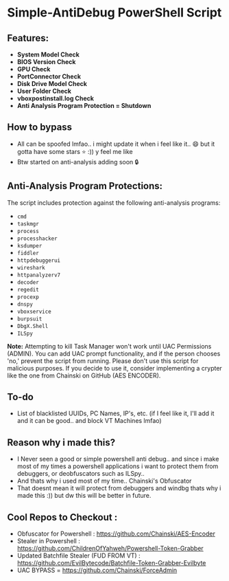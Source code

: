 # Simple-AntiDebug PowerShell Script


## Features:
- **System Model Check**
- **BIOS Version Check**
- **GPU Check**
- **PortConnector Check**
- **Disk Drive Model Check**
- **User Folder Check**
- **vboxpostinstall.log Check**
- **Anti Analysis Program Protection = Shutdown**


## How to bypass
- All can be spoofed lmfao.. i might update it when i feel like it.. 😄 but it gotta have some stars ⭐ :)) y feel me like 
- Btw started on anti-analysis adding soon 🔒

## Anti-Analysis Program Protections:
The script includes protection against the following anti-analysis programs:
- `cmd`
- `taskmgr`
- `process`
- `processhacker`
- `ksdumper`
- `fiddler`
- `httpdebuggerui`
- `wireshark`
- `httpanalyzerv7`
- `decoder`
- `regedit`
- `procexp`
- `dnspy`
- `vboxservice`
- `burpsuit`
- `DbgX.Shell`
- `ILSpy`

**Note:** Attempting to kill Task Manager won't work until UAC Permissions (ADMIN). You can add UAC prompt functionality, and if the person chooses 'no,' prevent the script from running. Please don't use this script for malicious purposes. If you decide to use it, consider implementing a crypter like the one from Chainski on GitHub (AES ENCODER).

## To-do
- List of blacklisted UUIDs, PC Names, IP's, etc. (if I feel like it, I'll add it and it can be good.. and block VT Machines lmfao)


## Reason why i made this?
- I Never seen a good or simple powershell anti debug.. and since i make most of my times a powershell applications i want to protect them from debuggers, or deobfuscators such as ILSpy..
- And thats why i used most of my time.. Chainski's Obfuscator
- That doesnt mean it will protect from debuggers and windbg thats why i made this :)) but dw this will be better in future.

## Cool Repos to Checkout : 
- Obfuscator for Powershell : https://github.com/Chainski/AES-Encoder
- Stealer in Powershell : https://github.com/ChildrenOfYahweh/Powershell-Token-Grabber
- Updated Batchfile Stealer (FUD FROM VT) : https://github.com/EvilBytecode/Batchfile-Token-Grabber-Evilbyte
- UAC BYPASS = https://github.com/Chainski/ForceAdmin
